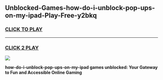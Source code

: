 
## Unblocked-Games-how-do-i-unblock-pop-ups-on-my-ipad-Play-Free-y2bkq
<h3>
<a href="https://premium76.site?title=how-do-i-unblock-pop-ups-on-my-ipad&ref=21A">CLICK TO PLAY</a></h3>
<hr>

<h3>
<a href="https://premium76.site?title=how-do-i-unblock-pop-ups-on-my-ipad&ref=21A">CLICK 2 PLAY</a>
  
</h3>

<a href="https://premium76.site?title=how-do-i-unblock-pop-ups-on-my-ipad&ref=21A"><img src="https://clearcache.store/games.png"></a>


**how-do-i-unblock-pop-ups-on-my-ipad games unblocked: Your Gateway to Fun and Accessible Online Gaming**
